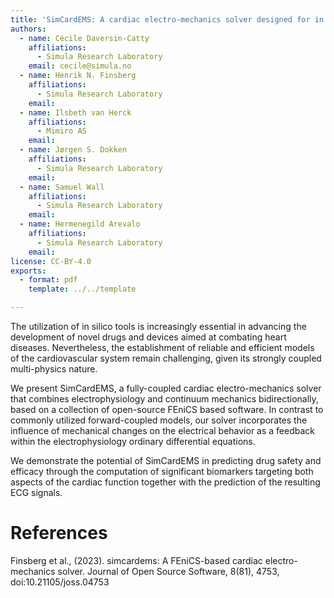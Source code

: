```yaml
---
title: 'SimCardEMS: A cardiac electro-mechanics solver designed for in silico trials'
authors:
  - name: Cécile Daversin-Catty
    affiliations:
      - Simula Research Laboratory
    email: cecile@simula.no
  - name: Henrik N. Finsberg
    affiliations:
      - Simula Research Laboratory
    email:
  - name: Ilsbeth van Herck
    affiliations:
      - Mimiro AS
    email:
  - name: Jørgen S. Dokken
    affiliations:
      - Simula Research Laboratory
    email:
  - name: Samuel Wall
    affiliations:
      - Simula Research Laboratory
    email:
  - name: Hermenegild Arevalo
    affiliations:
      - Simula Research Laboratory
    email:
license: CC-BY-4.0
exports:
  - format: pdf
    template: ../../template

---
```


The utilization of in silico tools is increasingly essential in advancing the development of novel drugs and devices aimed at combating heart diseases. Nevertheless, the establishment of reliable and efficient models of the cardiovascular system remain challenging, given its strongly coupled multi-physics nature.

We present SimCardEMS, a fully-coupled cardiac electro-mechanics solver that combines electrophysiology and continuum mechanics bidirectionally, based on a collection of open-source FEniCS based software. In contrast to commonly utilized forward-coupled models, our solver incorporates the influence of mechanical changes on the electrical behavior as a feedback within the electrophysiology ordinary differential equations.

We demonstrate the potential of SimCardEMS in predicting drug safety and efficacy through the computation of significant biomarkers targeting both aspects of the cardiac function together with the prediction of the resulting ECG signals.


# References
Finsberg et al., (2023). simcardems: A FEniCS-based cardiac electro-mechanics solver. Journal of Open Source Software, 8(81), 4753, doi:10.21105/joss.04753
